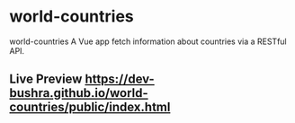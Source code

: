 # world-countries
 world-countries A Vue app fetch information about countries via a RESTful API.  
 
 ## Live Preview https://dev-bushra.github.io/world-countries/public/index.html
